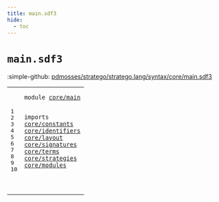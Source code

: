 ```yaml
---
title: main.sdf3
hide:
  - toc
---
```


# `main.sdf3`

:simple-github: [pdmosses/stratego/stratego.lang/syntax/core/main.sdf3]

[pdmosses/stratego/stratego.lang/syntax/core/main.sdf3]: https://github.com/pdmosses/stratego/blob/master/stratego.lang/syntax/core/main.sdf3 "The source file on GitHub"

<div class="sdf3"><table class="highlighttable"><tbody><tr><td class="linenos"><div class="linenodiv"><pre><span></span>1
2
3
4
5
6
7
8
9
10
</pre></div></td>
<td class="code"><pre><code><span class="keyword">module</span> <a href="../../import.sdf3#core/main_38_47" id="core/main_7_16" title="Referenced at ../../import.sdf3 line 5">core/main</a>

<span class="keyword">imports</span>
  <a href="../constants.sdf3#core/constants_7_21" id="core/constants_28_42" title="Defined at ../constants.sdf3 line 1">core/constants</a>
  <a href="../identifiers.sdf3#core/identifiers_7_23" id="core/identifiers_45_61" title="Defined at ../identifiers.sdf3 line 1">core/identifiers</a>
  <a href="../layout.sdf3#core/layout_7_18" id="core/layout_64_75" title="Defined at ../layout.sdf3 line 1">core/layout</a>
  <a href="../signatures.sdf3#core/signatures_7_22" id="core/signatures_78_93" title="Defined at ../signatures.sdf3 line 1">core/signatures</a>
  <a href="../terms.sdf3#core/terms_7_17" id="core/terms_96_106" title="Defined at ../terms.sdf3 line 1">core/terms</a>
  <a href="../strategies.sdf3#core/strategies_7_22" id="core/strategies_109_124" title="Defined at ../strategies.sdf3 line 1">core/strategies</a>
  <a href="../modules.sdf3#core/modules_7_19" id="core/modules_127_139" title="Defined at ../modules.sdf3 line 1">core/modules</a>

</code></pre></td></tr></tbody></table></div>